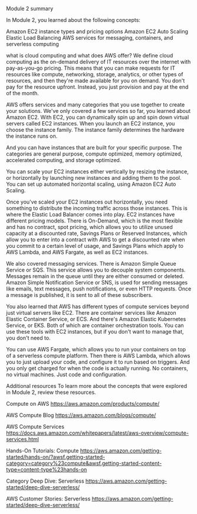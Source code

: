 Module 2 summary

In Module 2, you learned about the following concepts:

Amazon EC2 instance types and pricing options
Amazon EC2 Auto Scaling
Elastic Load Balancing
AWS services for messaging, containers, and serverless computing

what is cloud computing and what does AWS offer? We define cloud computing as the on-demand delivery of IT resources over the internet with pay-as-you-go pricing. This means that you can make requests for IT resources like compute, networking, storage, analytics, or other types of resources, and then they're made available for you on demand. You don't pay for the resource upfront. Instead, you just provision and pay at the end of the month. 

AWS offers services and many categories that you use together to create your solutions. We've only covered a few services so far, you learned about Amazon EC2. With EC2, you can dynamically spin up and spin down virtual servers called EC2 instances. When you launch an EC2 instance, you choose the instance family. The instance family determines the hardware the instance runs on. 

And you can have instances that are built for your specific purpose. The categories are general purpose, compute optimized, memory optimized, accelerated computing, and storage optimized. 

You can scale your EC2 instances either vertically by resizing the instance, or horizontally by launching new instances and adding them to the pool. You can set up automated horizontal scaling, using Amazon EC2 Auto Scaling. 

Once you've scaled your EC2 instances out horizontally, you need something to distribute the incoming traffic across those instances. This is where the Elastic Load Balancer comes into play. 
EC2 instances have different pricing models. There is On-Demand, which is the most flexible and has no contract, spot pricing, which allows you to utilize unused capacity at a discounted rate, Savings Plans or Reserved Instances, which allow you to enter into a contract with AWS to get a discounted rate when you commit to a certain level of usage, and Savings Plans which apply to AWS Lambda, and AWS Fargate, as well as EC2 instances. 

We also covered messaging services. There is Amazon Simple Queue Service or SQS. This service allows you to decouple system components. Messages remain in the queue until they are either consumed or deleted. Amazon Simple Notification Service or SNS, is used for sending messages like emails, text messages, push notifications, or even HTTP requests. Once a message is published, it is sent to all of these subscribers. 

You also learned that AWS has different types of compute services beyond just virtual servers like EC2. There are container services like Amazon Elastic Container Service, or ECS. And there's Amazon Elastic Kubernetes Service, or EKS. Both of which are container orchestration tools. You can use these tools with EC2 instances, but if you don't want to manage that, you don't need to. 

You can use AWS Fargate, which allows you to run your containers on top of a serverless compute platform. Then there is AWS Lambda, which allows you to just upload your code, and configure it to run based on triggers. And you only get charged for when the code is actually running. No containers, no virtual machines. Just code and configuration. 

Additional resources
To learn more about the concepts that were explored in Module 2, review these resources.

Compute on AWS
https://aws.amazon.com/products/compute/

AWS Compute Blog
https://aws.amazon.com/blogs/compute/

AWS Compute Services
https://docs.aws.amazon.com/whitepapers/latest/aws-overview/compute-services.html

Hands-On Tutorials: Compute
https://aws.amazon.com/getting-started/hands-on/?awsf.getting-started-category=category%23compute&awsf.getting-started-content-type=content-type%23hands-on

Category Deep Dive: Serverless
https://aws.amazon.com/getting-started/deep-dive-serverless/

AWS Customer Stories: Serverless
https://aws.amazon.com/getting-started/deep-dive-serverless/
